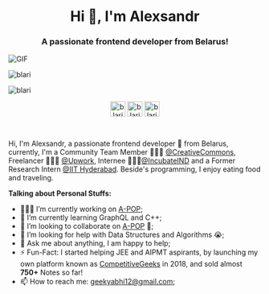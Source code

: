 <h1 align="center">Hi 👋, I'm Alexsandr</h1>

<h3 align="center">A passionate frontend developer from Belarus!</h3>

<img align="center" alt="GIF" src="https://media.giphy.com/media/836HiJc7pgzy8iNXCn/giphy.gif" />


<p align="left"> <img src="https://komarev.com/ghpvc/?username=blari" alt="blari" /> </p>


<img align="center" src="https://github-readme-stats.vercel.app/api?username=blari&show_icons=true" alt="blari" />

<p align="center">
<a href="https://linkedin.com/in/blari" target="blank"><img align="center" src="https://cdn.jsdelivr.net/npm/simple-icons@3.0.1/icons/linkedin.svg" alt="blari" height="30" width="30" /></a>
<a href="https://fb.com/blarior" target="blank"><img align="center" src="https://cdn.jsdelivr.net/npm/simple-icons@3.0.1/icons/facebook.svg" alt="blarior" height="30" width="30" /></a>
<a href="https://instagram.com/blarior" target="blank"><img align="center" src="https://cdn.jsdelivr.net/npm/simple-icons@3.0.1/icons/instagram.svg" alt="blarior" height="30" width="30" /></a>
</p>

<br/>


Hi, I'm Alexsandr, a passionate frontend developer 🚀 from Belarus, currently, I'm a Community Team Member 🙍🏽‍♂️ [@CreativeCommons](https://github.com/creativecommons), Freelancer 👨🏽‍💻 [@Upwork](https://www.upwork.com/), Internee 👨🏽‍💼[@IncubateIND](https://incubateind.com/) and a Former Research Intern [@IIT Hyderabad](https://iith.ac.in/). Beside's programming, I enjoy eating food and traveling.
  
  
**Talking about Personal Stuffs:**

- 👨🏽‍💻 I’m currently working on [A-POP](https://github.com/abhisheknaiidu/A-POP);
- 🌱 I’m currently learning GraphQL and C++; 
- 👯 I’m looking to collaborate on [A-POP](https://github.com/abhisheknaiidu/A-POP) 🤝;
- 🤔 I’m looking for help with Data Structures and Algorithms 😭;
- 💬 Ask me about anything, I am happy to help;
- ⚡️ Fun-Fact: I started helping JEE and AIPMT aspirants, by launching my own platform known as [CompetitiveGeeks](https://competitivegeeks.wordpress.com/) in 2018, and sold almost **750+** Notes so far!
- 📫 How to reach me: geekyabhi12@gmail.com;
